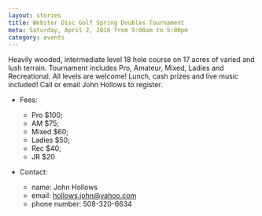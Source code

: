 ```yaml
---
layout: stories
title: Webster Disc Golf Spring Doubles Tournament
meta: Saturday, April 2, 2016 from 9:00am to 5:00pm
category: events
---
```

Heavily wooded, intermediate level 18 hole course on 17 acres of varied and lush terrain. Tournament includes Pro, Amateur, Mixed, Ladies and Recreational. All levels are welcome! Lunch, cash prizes and live music included! Call or email John Hollows to register.

- Fees: 
	- Pro $100; 
	- AM $75; 
	- Mixed $60; 
	- Ladies $50; 
	- Rec $40; 
	- JR $20

- Contact: 
	- name: John Hollows
	- email: hollows.john@yahoo.com 
	- phone number: 508-320-6634